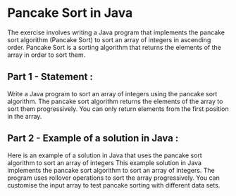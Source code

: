 # Pancake Sort in Java
The exercise involves writing a Java program that implements the pancake sort algorithm (Pancake Sort) to sort an array of integers in ascending order. Pancake Sort is a sorting algorithm that returns the elements of the array in order to sort them.

## Part 1 - Statement :
Write a Java program to sort an array of integers using the pancake sort algorithm. The pancake sort algorithm returns the elements of the array to sort them progressively. You can only return elements from the first position in the array.

## Part 2 - Example of a solution in Java :
Here is an example of a solution in Java that uses the pancake sort algorithm to sort an array of integers
This example solution in Java implements the pancake sort algorithm to sort an array of integers. The program uses rollover operations to sort the array progressively. You can customise the input array to test pancake sorting with different data sets.